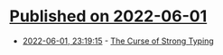 # [Published on 2022-06-01](index.md)

* [2022-06-01, 23:19:15](https://news.ycombinator.com/item?id=31589380) - [The Curse of Strong Typing](https://fasterthanli.me/articles/the-curse-of-strong-typing)

